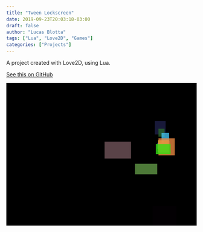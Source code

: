 ```yaml
---
title: "Tween Lockscreen"
date: 2019-09-23T20:03:18-03:00
draft: false
author: "Lucas Blotta"
tags: ["Lua", "Love2D", "Games"]
categories: ["Projects"] 
---
```


A project created with Love2D, using Lua.

[See this on GitHub](https://github.com/blotta/tween-lockscreen)

![gif](https://raw.githubusercontent.com/blotta/tween-lockscreen/master/tl.gif)